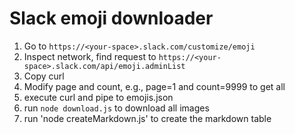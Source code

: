 # Slack emoji downloader

1. Go to `https://<your-space>.slack.com/customize/emoji`
2. Inspect network, find request to `https://<your-space>.slack.com/api/emoji.adminList`
3. Copy curl
4. Modify page and count, e.g., page=1 and count=9999 to get all
5. execute curl and pipe to emojis.json
6. run `node download.js` to download all images
7. run 'node createMarkdown.js' to create the markdown table

